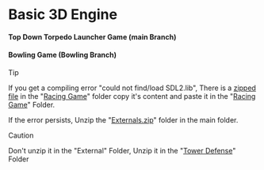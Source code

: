 # Basic 3D Engine

#### Top Down Torpedo Launcher Game (main Branch)

#### Bowling Game (Bowling Branch)

> [!TIP]
> If you get a compiling error "could not find/load SDL2.lib",
> There is a [zipped file](https://github.com/Loris-Moreau/Tower-Defense/blob/9a99a7b80c91b250c67aa235dab213a4d67a3f7f/Racing%20Game/SDL%20dll.zip "DLL Files") in the "[Racing Game](https://github.com/Loris-Moreau/Tower-Defense/tree/9a99a7b80c91b250c67aa235dab213a4d67a3f7f/Racing%20Game "Code Files Folder")" folder copy it's content and paste it in the "[Racing Game](https://github.com/Loris-Moreau/Tower-Defense/tree/9a99a7b80c91b250c67aa235dab213a4d67a3f7f/Racing%20Game "Code Files Folder")" Folder.
>
> If the error persists, Unzip the "[Externals.zip](https://github.com/Loris-Moreau/Tower-Defense/blob/9a99a7b80c91b250c67aa235dab213a4d67a3f7f/Externals.zip)" folder in the main folder.

> [!CAUTION]
> Don't unzip it in the "External" Folder, Unzip it in the "[Tower Defense](https://github.com/Loris-Moreau/Tower-Defense.git "main folder")" Folder
